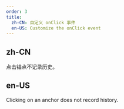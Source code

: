 ```yaml
---
order: 3
title:
  zh-CN: 自定义 onClick 事件
  en-US: Customize the onClick event
---
```


## zh-CN

点击锚点不记录历史。

## en-US

Clicking on an anchor does not record history.

